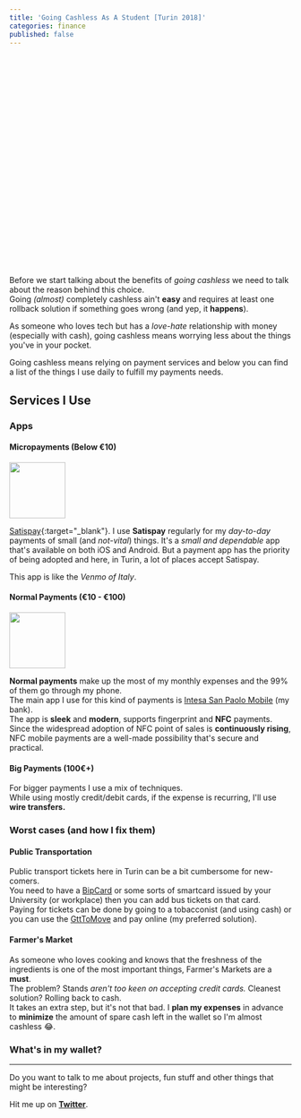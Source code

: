 ```yaml
---
title: 'Going Cashless As A Student [Turin 2018]'
categories: finance
published: false
---
```

<!--![](/assets/static/posts/2018-12-22-going_cashless_as_a_student/paymentshero.jpg)-->

<div style="background-image: url(/assets/static/posts/2018-12-22-going_cashless_as_a_student/paymentshero.jpg); background-size: cover; background-position: center; width: 100vw;
position: relative;
min-height: 380px;
left: 50%;
right: 50%;
margin-left: -50vw;
margin-right: -50vw;"></div>

Before we start talking about the benefits of _going cashless_ we need to talk about the reason behind this choice.  
Going _(almost)_ completely cashless ain't __easy__ and requires at least one rollback solution if something goes wrong (and yep, it __happens__).

As someone who loves tech but has a _love-hate_ relationship with money (especially with cash), going cashless means worrying less about the things you've in your pocket.

Going cashless means relying on payment services and below you can find a list of the things I use daily to fulfill my payments needs.

## Services I Use

### Apps

#### Micropayments (Below €10)
<img src="https://lh3.googleusercontent.com/GVfRs1866eQnPDaSktJNQSSAaVPiKM9X_o2PFARerSAVkMl-BiP20lHQY9zMiF6Sj0I=s360-rw" style="width: 100px; display: inline;"/>  

[Satispay](http://satispay.it){:target="_blank"}. 
I use **Satispay** regularly for my _day-to-day_ payments of small (and _not-vital_) things. 
It's a _small and dependable_ app that's available on both iOS and Android. 
But a payment app has the priority of being adopted and here, in Turin, a lot of places accept Satispay.

This app is like the _Venmo of Italy_.

#### Normal Payments (€10 - €100)
<img src="https://lh3.googleusercontent.com/E21ns8ZOS6wRk6CgX-GR02QBmUydHJYXrEVbrCJu7QOA6wu66FOAFcPTi73Lt4McPa4v=s360-rw" style="width: 100px; display: inline;"/>

**Normal payments** make up the most of my monthly expenses and the 99% of them go through my phone.  
The main app I use for this kind of payments is [Intesa San Paolo Mobile](https://www.intesasanpaolo.com/) (my bank).  
The app is **sleek** and **modern**, supports fingerprint and **NFC** payments.  
Since the widespread adoption of NFC point of sales is **continuously rising**, NFC mobile payments are a well-made possibility that's secure and practical.

#### Big Payments (100€+)
For bigger payments I use a mix of techniques.  
While using mostly credit/debit cards, if the expense is recurring, I'll use **wire transfers.**

### Worst cases (and how I fix them)

#### Public Transportation
Public transport tickets here in Turin can be a bit cumbersome for new-comers.  
You need to have a [BipCard](https://bip.piemonte.it/carta-bip-cose-e-come-funziona/) or some sorts of smartcard issued by your University (or workplace) then you can add bus tickets on that card.  
Paying for tickets can be done by going to a tobacconist (and using cash) or you can use the [GttToMove](https://play.google.com/store/apps/details?id=it.to.gtt.tomove) and pay online (my preferred solution).

#### Farmer's Market
As someone who loves cooking and knows that the freshness of the ingredients is one of the most important things, Farmer's Markets are a **must**.  
The problem? Stands *aren't too keen on accepting credit cards.*
Cleanest solution? Rolling back to cash.  
It takes an extra step, but it's not that bad. I **plan my expenses** in advance to **minimize** the amount of spare cash left in the wallet so I'm almost cashless 😂.

### What's in my wallet?
___ 

Do you want to talk to me about projects, fun stuff and other things that might be interesting?

Hit me up on [**Twitter**](http://twitter.com/eliseomartelli).
